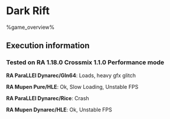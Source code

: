 # Dark Rift 

%game_overview%

## Execution information

### Tested on RA 1.18.0 Crossmix 1.1.0 Performance mode

**RA ParaLLEl Dynarec/Gln64**: Loads, heavy gfx glitch

**RA Mupen Pure/HLE**: Ok, Slow Loading, Unstable FPS

**RA ParaLLEl Dynarec/Rice**: Crash

**RA Mupen Dynarec/HLE**: Ok, Unstable FPS